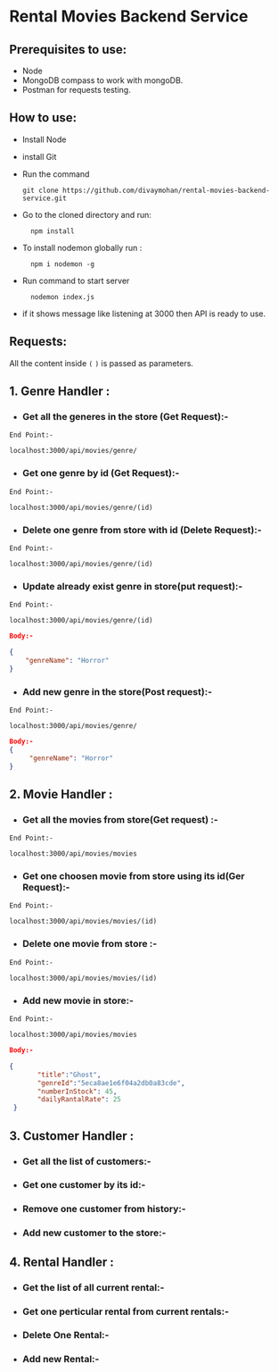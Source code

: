 ﻿# Rental Movies Backend Service

## Prerequisites to use:
* Node
* MongoDB compass to work with mongoDB.
* Postman for requests testing.

## How to use:
* Install Node
* install Git
* Run the command

 
      git clone https://github.com/divaymohan/rental-movies-backend-service.git
 
* Go to the cloned directory and run:
    
        npm install
 
* To install nodemon globally run :
 
        npm i nodemon -g 
 
* Run command to start server


        nodemon index.js

* if it shows message like listening at 3000 then API is ready to use.

## Requests:
All the content inside `(` `)` is passed as parameters.
## 1. Genre Handler :
* ### Get all the generes in the store (Get Request):-
```
End Point:- 

localhost:3000/api/movies/genre/
```
* ### Get one genre by id (Get Request):-
```
End Point:- 

localhost:3000/api/movies/genre/(id)
``` 
* ### Delete one genre from store with id (Delete Request):- 
```
End Point:- 

localhost:3000/api/movies/genre/(id)
```
* ### Update already exist genre in store(put request):-
```    
End Point:-

localhost:3000/api/movies/genre/(id)

```
```json
Body:- 

{
    "genreName": "Horror"
}
``` 

* ### Add new genre in the store(Post request):- 
```
End Point:- 

localhost:3000/api/movies/genre/
```
```json
Body:-
{
     "genreName": "Horror"
}
```
## 2. Movie Handler :
* ### Get all the movies from store(Get request) :-
```
End Point:- 

localhost:3000/api/movies/movies
```
* ### Get one choosen movie from store using its id(Ger Request):-
```
End Point:- 

localhost:3000/api/movies/movies/(id)
``` 
* ### Delete one movie from store :-
```
End Point:- 

localhost:3000/api/movies/movies/(id)
```
* ### Add new movie in store:- 
```
End Point:-  

localhost:3000/api/movies/movies
```  
```json
Body:-

{
       "title":"Ghost",
       "genreId":"5eca8ae1e6f04a2db0a83cde",
       "numberInStock": 45,
       "dailyRantalRate": 25
 }
```
## 3. Customer Handler :
* ### Get all the list of customers:-
* ### Get one customer by its id:- 
* ### Remove one customer from history:-
* ### Add new customer to the store:-

## 4. Rental Handler :
* ### Get the list of all current rental:- 
* ### Get one perticular rental from current rentals:-
* ### Delete One Rental:-
* ### Add new Rental:- 
   


